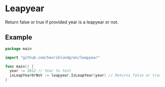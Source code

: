 # Leapyear

Return false or true if provided year is a leapyear or not.

## Example

```go
package main

import "github.com/henriklundgren/leapyear"

func main() {
  year := 2012 // Year to test
  isLeapYearOrNot := leapyear.IsLeapYear(year) // Returns false or true
}
```

